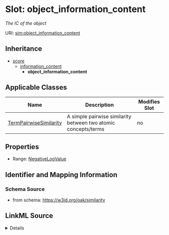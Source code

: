 

# Slot: object_information_content


_The IC of the object_



URI: [sim:object_information_content](https://w3id.org/linkml/similarity/object_information_content)




## Inheritance

* [score](score.md)
    * [information_content](information_content.md)
        * **object_information_content**






## Applicable Classes

| Name | Description | Modifies Slot |
| --- | --- | --- |
| [TermPairwiseSimilarity](TermPairwiseSimilarity.md) | A simple pairwise similarity between two atomic concepts/terms |  no  |







## Properties

* Range: [NegativeLogValue](NegativeLogValue.md)





## Identifier and Mapping Information







### Schema Source


* from schema: https://w3id.org/oak/similarity




## LinkML Source

<details>
```yaml
name: object_information_content
description: The IC of the object
from_schema: https://w3id.org/oak/similarity
rank: 1000
is_a: information_content
alias: object_information_content
domain_of:
- TermPairwiseSimilarity
range: NegativeLogValue

```
</details>